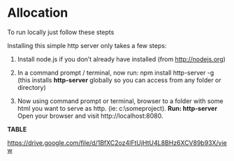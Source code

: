 # Allocation

To run locally just follow these stepts

Installing this simple http server only takes a few steps:

1. Install node.js if you don’t already have installed (from http://nodejs.org)
2. In a command prompt / terminal, now run:
npm install http-server -g
(this installs **http-server** globally so you can access from any folder or directory)

3. Now using command prompt or terminal, browser to a folder with some html you want to serve as 
http. (ie: c:\someproject\).
**Run: http-server**
Open your browser and visit http://localhost:8080.

**TABLE**

https://drive.google.com/file/d/1BfXC2oz4lFtUjHtU4L8BHz6XCV89b93X/view

